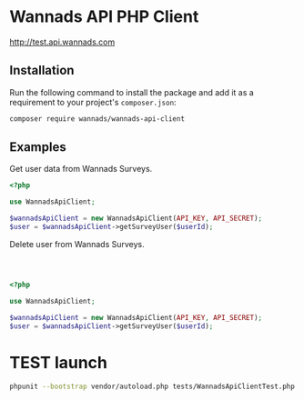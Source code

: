 # Wannads API PHP Client

http://test.api.wannads.com

## Installation

Run the following command to install the package and add it as a requirement to your project's `composer.json`:

```bash
composer require wannads/wannads-api-client
```

## Examples

Get user data from Wannads Surveys.

```php
<?php

use WannadsApiClient;

$wannadsApiClient = new WannadsApiClient(API_KEY, API_SECRET);
$user = $wannadsApiClient->getSurveyUser($userId);
```

Delete user from Wannads Surveys.

```php



<?php

use WannadsApiClient;

$wannadsApiClient = new WannadsApiClient(API_KEY, API_SECRET);
$user = $wannadsApiClient->getSurveyUser($userId);
```

# TEST launch

```bash
phpunit --bootstrap vendor/autoload.php tests/WannadsApiClientTest.php
```